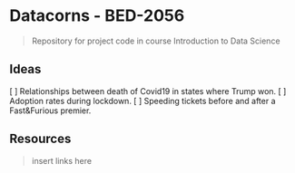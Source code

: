 # Datacorns - BED-2056
> Repository for project code in course Introduction to Data Science

## Ideas
[ ] Relationships between death of Covid19 in states where Trump won. 
[ ] Adoption rates during lockdown.
[ ] Speeding tickets  before and after a Fast&Furious premier.


## Resources
> insert links here


